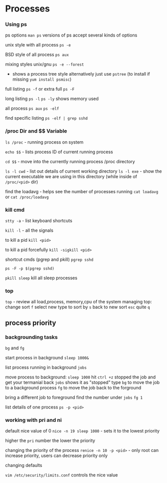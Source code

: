 # Processes

### Using ps
ps options
`man ps`
versions of ps accept several kinds of options

unix style with all process
`ps -e`

BSD style of all process
`ps aux`

mixing styles unix/gnu
`ps -e --forest`
- shows a process tree style
alternatively just use `pstree` (to install if missing `yum install psmisc`)

full listing
`ps -f` or extra full `ps -F`

long listing
`ps -l`
`ps -ly` shows memory used

all process
`ps aux`
`ps -elf`

find specific listing
`ps -elf | grep sshd`

### /proc Dir and $$ Variable
`ls /proc` - running process on system

`echo $$` - lists process ID of current running process

`cd $$` - move into the currently running process /proc directory

`ls -l cwd` - list out details of current working directory
`ls -l exe` - show the current executable we are using in this directory (while inside of `/proc/<pid>` dir)

find the loadavg - helps see the number of processes running
`cat loadavg` or `cat /proc/loadavg`

### kill cmd
`stty -a` - list keyboard shortcuts

`kill -l` - all the signals

to kill a pid
`kill <pid>`

to kill a pid forcefully
`kill -sigkill <pid>`

shortcut cmds (pgrep and pkill)
`pgrep sshd`

`ps -F -p $(pgrep sshd)`

`pkill sleep`  kill all sleep processes


### top
`top` - review all load,process, memory,cpu of the system
managing top:
change sort `f`
select new type to sort by `s`
back to new sort `esc`
quite `q`

## process priority
### backgrounding tasks
`bg` and `fg`

start process in background
`sleep 1000&`

list process running in background
`jobs`

move process to background:
`sleep 1000`
hit `ctrl +z` stopped the job and get your termanial back
`jobs` shows it as "stopped"
type `bg` to move the job to a background process
`fg` to move the job back to the forground

bring a different job to foreground
find the number under `jobs`
`fg 1`

list details of one process
`ps -p <pid>`

### working with pri and ni
default nice value of 0
`nice -n 19 sleep 1000` - sets it to the lowest priority

higher the `pri` number the lower the priority

changing the priority of the process
`renice -n 10 -p <pid>` - only root can increase priority, users can decrease priority only

changing defaults

`vim /etc/security/limits.conf`
controls the nice value 

